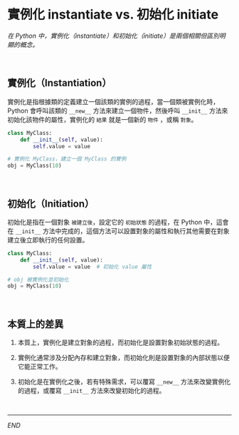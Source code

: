 # 實例化 instantiate vs. 初始化 initiate

_在 Python 中，實例化（instantiate）和初始化（initiate）是兩個相關但區別明顯的概念。_

<br>

## 實例化（Instantiation）

實例化是指根據類的定義建立一個該類的實例的過程，當一個類被實例化時，Python 會呼叫該類的 `__new__` 方法來建立一個物件，然後呼叫 `__init__` 方法來初始化該物件的屬性，實例化的 `結果` 就是一個新的 `物件` ，或稱 `對象`。

```python
class MyClass:
    def __init__(self, value):
        self.value = value

# 實例化 MyClass，建立一個 MyClass 的實例
obj = MyClass(10)
```

<br>

## 初始化（Initiation）

初始化是指在一個對象 `被建立後`，設定它的 `初始狀態` 的過程，在 Python 中，這會在 `__init__` 方法中完成的，這個方法可以設置對象的屬性和執行其他需要在對象建立後立即執行的任何設置。

```python
class MyClass:
    def __init__(self, value):
        self.value = value  # 初始化 value 屬性

# obj 被實例化並初始化
obj = MyClass(10)
```

<br>

## 本質上的差異

1. 本質上，實例化是建立對象的過程，而初始化是設置對象初始狀態的過程。

2. 實例化通常涉及分配內存和建立對象，而初始化則是設置對象的內部狀態以便它能正常工作。

3. 初始化是在實例化之後，若有特殊需求，可以覆寫 `__new__` 方法來改變實例化的過程，或覆寫 `__init__` 方法來改變初始化的過程。


<br>

---

_END_